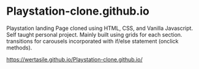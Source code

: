 # Playstation-clone.github.io

Playstation landing Page cloned using HTML, CSS, and Vanilla Javascript. Self taught personal project.
Mainly built using grids for each section.
transitions for carousels incorporated with if/else statement (onclick methods).

https://wertasile.github.io/Playstation-clone.github.io/
